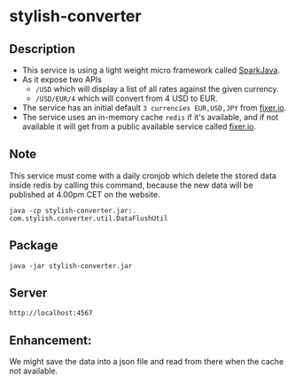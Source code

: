 # stylish-converter

## Description
  * This service is using a light weight micro framework called [SparkJava](http://sparkjava.com//).
  * As it expose two APIs
      * `/USD` which will display a list of all rates against the given currency.
      * `/USD/EUR/4` which will convert from 4 USD to EUR.
  * The service has an initial default `3 currencies EUR,USD,JPY` from [fixer.io](http://fixer.io/).
  * The service uses an in-memory cache `redis` if it's available, and if not available it will get from a public available service called [fixer.io](http://fixer.io/).

## Note
This service must come with a daily cronjob which delete the stored data inside redis by calling this command,
because the new data will be published at 4.00pm CET on the website.
```
java -cp stylish-converter.jar:. com.stylish.converter.util.DataFlushUtil
```

## Package
```
java -jar stylish-converter.jar
```

## Server
```
http://localhost:4567
```

## Enhancement:
We might save the data into a json file and read from there when the cache not available.

